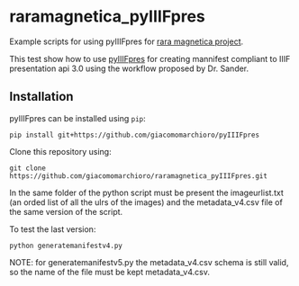 # raramagnetica_pyIIIFpres

Example scripts for using pyIIIFpres for [rara magnetica project](https://ch-sander.github.io/raramagnetica/documentation.html).

This test show how to use [pyIIIFpres](https://github.com/giacomomarchioro/pyIIIFpres) for creating mannifest compliant to IIIF presentation api 3.0 using the workflow proposed by Dr. Sander.


## Installation
pyIIIFpres can be installed using `pip`:

    pip install git+https://github.com/giacomomarchioro/pyIIIFpres

Clone this repository using: 

    git clone https://github.com/giacomomarchioro/raramagnetica_pyIIIFpres.git
    
In the same folder of the python script must be present the imageurlist.txt (an orded list of all the ulrs of the images) and the metadata_v4.csv file of the same version of the script. 

To test the last version:

    python generatemanifestv4.py

NOTE: for generatemanifestv5.py the metadata_v4.csv schema is still valid, so the name of the file must be kept metadata_v4.csv.

